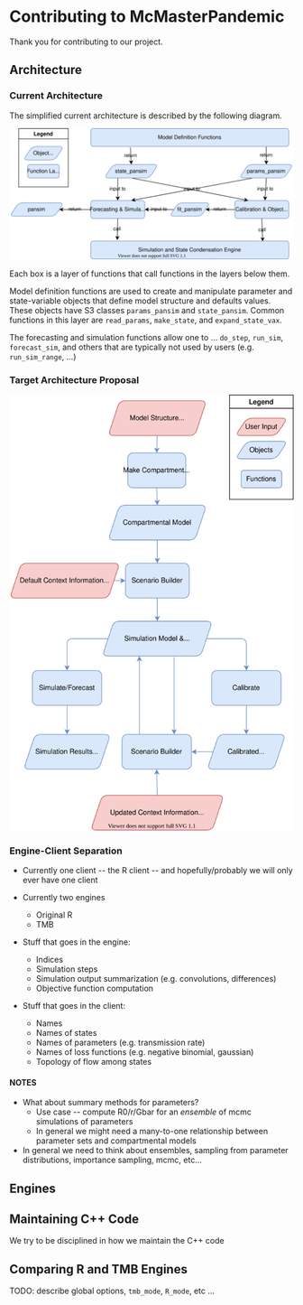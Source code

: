 # Contributing to McMasterPandemic

Thank you for contributing to our project.

## Architecture

### Current Architecture

The simplified current architecture is described by the following diagram.

![](assets/architecture.svg)

Each box is a layer of functions that call functions in the layers below them.

Model definition functions are used to create and manipulate parameter and state-variable objects that define model structure and defaults values.  These objects have S3 classes `params_pansim` and `state_pansim`.  Common functions in this layer are `read_params`, `make_state`, and `expand_state_vax`.

The forecasting and simulation functions allow one to ... `do_step`, `run_sim`, `forecast_sim`, and others that are typically not used by users (e.g. `run_sim_range`, ...)

### Target Architecture Proposal

![](assets/target_architecture.svg)

### Engine-Client Separation

* Currently one client -- the R client -- and hopefully/probably we will only ever have one client
* Currently two engines
  * Original R
  * TMB


* Stuff that goes in the engine:
  * Indices
  * Simulation steps
  * Simulation output summarization (e.g. convolutions, differences)
  * Objective function computation
* Stuff that goes in the client:
  * Names
  * Names of states
  * Names of parameters (e.g. transmission rate)
  * Names of loss functions (e.g. negative binomial, gaussian)
  * Topology of flow among states

#### NOTES

* What about summary methods for parameters?
  * Use case -- compute R0/r/Gbar for an _ensemble_ of mcmc simulations of parameters
  * In general we might need a many-to-one relationship between parameter sets and compartmental models
* In general we need to think about ensembles, sampling from parameter distributions, importance sampling, mcmc, etc...


## Engines



## Maintaining C++ Code

We try to be disciplined in how we maintain the C++ code


## Comparing R and TMB Engines

TODO: describe global options, `tmb_mode`, `R_mode`, etc ...
